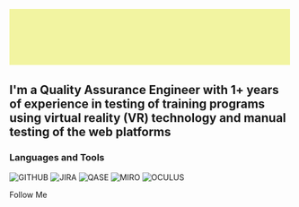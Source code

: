 [![Header](https://github.com/Azenevich/Azenevich/blob/main/assets/download.gif)](https://www.linkedin.com/in/anastasiya-zenevich-314278224/)

## I'm a Quality Assurance Engineer with 1+ years of experience in testing of training programs using virtual reality (VR) technology and manual testing of the web platforms 

### Languages and Tools
![GITHUB](https://img.shields.io/badge/-GITHUB-5C5C5C?style=flat&logo=github&logoColor=FFFFFF)
![JIRA](https://img.shields.io/badge/-JIRA-5C5C5C?style=flat&logo=jira&logoColor=2580F7)
![QASE](https://img.shields.io/static/v1?label=Q&message=QASE&color=5C5C5C)
![MIRO](https://img.shields.io/badge/-MIRO-5C5C5C?style=flat&logo=miro&logoColor=F7C92E&endpoint?url=<https://miro.com/>)
![OCULUS](https://img.shields.io/badge/-OCULUS_VR-5C5C5C?style=flat&logo=oculus&logoColor=1B1D1F)


Follow Me

